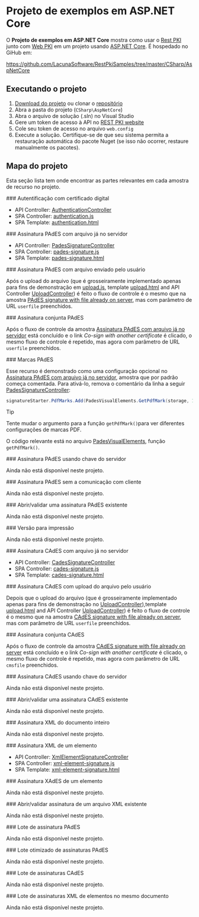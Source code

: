 ﻿# Projeto de exemplos em ASP.NET Core

O **Projeto de exemplos em ASP.NET Core** mostra como usar o [Rest PKI](../index.md) junto com [Web PKI](../../web-pki/index.md)
em um projeto usando [ASP.NET Core](https://docs.microsoft.com/en-us/aspnet/core/). É hospedado no GiHub em:

https://github.com/LacunaSoftware/RestPkiSamples/tree/master/CSharp/AspNetCore

## Executando o projeto

1. [Download do projeto](https://github.com/LacunaSoftware/RestPkiSamples/archive/master.zip) ou clonar o [repositório](https://github.com/LacunaSoftware/RestPkiSamples.git)
1. Abra a pasta do projeto (`CSharp\AspNetCore`)
1. Abra o arquivo de solução (.sln) no Visual Studio
1. Gere um token de acesso à API no [REST PKI website](https://pki.rest/)
1. Cole seu token de acesso no arquivo `web.config`
1. Execute a solução. Certifique-se de que seu sistema permita a restauração automática do pacote Nuget (se isso não ocorrer, restaure manualmente os pacotes).

## Mapa do projeto

Esta seção lista tem onde encontrar as partes relevantes em cada amostra de recurso no projeto.

<a name="auth" />
### Autentificação com certificado digital

* API Controller: [AuthenticationController](https://github.com/LacunaSoftware/RestPkiSamples/blob/master/CSharp/AspNetCore/CoreWebApp/Controllers/AuthenticationController.cs)
* SPA Controller: [authentication.js](https://github.com/LacunaSoftware/RestPkiSamples/blob/master/CSharp/AspNetCore/CoreWebApp/wwwroot/controllers/authentication.js)
* SPA Template: [authentication.html](https://github.com/LacunaSoftware/RestPkiSamples/blob/master/CSharp/AspNetCore/CoreWebApp/wwwroot/views/authentication.html)

<a name="pades" />
### Assinatura PAdES com arquivo já no servidor

* API Controller: [PadesSignatureController](https://github.com/LacunaSoftware/RestPkiSamples/blob/master/CSharp/AspNetCore/CoreWebApp/Controllers/PadesSignatureController.cs)
* SPA Controller: [pades-signature.js](https://github.com/LacunaSoftware/RestPkiSamples/blob/master/CSharp/AspNetCore/CoreWebApp/wwwroot/controllers/pades-signature.js)
* SPA Template: [pades-signature.html](https://github.com/LacunaSoftware/RestPkiSamples/blob/master/CSharp/AspNetCore/CoreWebApp/wwwroot/views/pades-signature.html)

<a name="pades-upload" />
### Assinatura PAdES com arquivo enviado pelo usuário

Após o upload do arquivo (que é grosseiramente implementado apenas para fins de demonstração em [upload.js](https://github.com/LacunaSoftware/RestPkiSamples/blob/master/CSharp/AspNetCore/CoreWebApp/wwwroot/controllers/upload.js),
template [upload.html](https://github.com/LacunaSoftware/RestPkiSamples/blob/master/CSharp/AspNetCore/CoreWebApp/wwwroot/views/upload.html) 
and API Controller [UploadController](https://github.com/LacunaSoftware/RestPkiSamples/blob/master/CSharp/AspNetCore/CoreWebApp/Controllers/UploadController.cs)) é feito o fluxo de controle é o mesmo que na amostra [PAdES signature with file already on server](#pades),
mas com parâmetro de URL `userfile` preenchidos.

<a name="pades-cosign" />
### Assinatura conjunta PAdES

Após o fluxo de controle da amostra [Assinatura PAdES com arquivo já no servidor](#pades) está concluído e o link *Co-sign with another certificate* é clicado, o mesmo fluxo de controle é 
repetido, mas agora com parâmetro de URL `userfile` preenchidos.

<a name="pdf-marks" />
### Marcas PAdES

Esse recurso é demonstrado como uma configuração opcional no  [Assinatura PAdES com arquivo já no servidor](#pades), amostra que por padrão começa comentada. Para ativá-lo, remova o 
comentário da linha a seguir [PadesSignatureController](https://github.com/LacunaSoftware/RestPkiSamples/blob/master/CSharp/AspNetCore/CoreWebApp/Controllers/PadesSignatureController.cs):

```cs
signatureStarter.PdfMarks.Add(PadesVisualElements.GetPdfMark(storage, 1));
```

> [!TIP]
> Tente mudar o argumento para a função `getPdfMark()`para ver diferentes configurações de marcas PDF.

O código relevante está no arquivo [PadesVisualElements](https://github.com/LacunaSoftware/RestPkiSamples/blob/master/CSharp/AspNetCore/CoreWebApp/Classes/PadesVisualElements.cs), 
função `getPdfMark()`.

<a name="pades-server" />
### Assinatura PAdES usando chave do servidor

Ainda não está disponível neste projeto.

<a name="pades-wo-client" />
### Assinatura PAdES sem a comunicação com cliente

Ainda não está disponível neste projeto.

<a name="open-pades" />
### Abrir/validar uma assinatura PAdES existente

Ainda não está disponível neste projeto.

<a name="print" />
### Versão para impressão

Ainda não está disponível neste projeto.

<a name="cades" />
### Assinatura CAdES com arquivo já no servidor

* API Controller: [CadesSignatureController](https://github.com/LacunaSoftware/RestPkiSamples/blob/master/CSharp/AspNetCore/CoreWebApp/Controllers/CadesSignatureController.cs)
* SPA Controller: [cades-signature.js](https://github.com/LacunaSoftware/RestPkiSamples/blob/master/CSharp/AspNetCore/CoreWebApp/wwwroot/controllers/cades-signature.js)
* SPA Template: [cades-signature.html](https://github.com/LacunaSoftware/RestPkiSamples/blob/master/CSharp/AspNetCore/CoreWebApp/wwwroot/views/cades-signature.html)

<a name="cades-upload" />
### Assinatura CAdES com upload do arquivo pelo usuário

Depois que o upload do arquivo (que é grosseiramente implementado apenas para fins de demonstração no [UploadController](https://github.com/LacunaSoftware/RestPkiSamples/blob/master/Java/sample-spring-mvc/src/main/java/sample/controller/UploadController.java)),template [upload.html](https://github.com/LacunaSoftware/RestPkiSamples/blob/master/CSharp/AspNetCore/CoreWebApp/wwwroot/views/upload.html)
and API Controller [UploadController](https://github.com/LacunaSoftware/RestPkiSamples/blob/master/CSharp/AspNetCore/CoreWebApp/Controllers/UploadController.cs)) é feito 
o fluxo de controle é o mesmo que na amostra [CAdES signature with file already on server](#cades), mas com parâmetro de URL `userfile` preenchidos.

<a name="cades-cosign" />
### Assinatura conjunta CAdES

Após o fluxo de controle da amostra [CAdES signature with file already on server](#cades) está concluído e o link *Co-sign with another certificate* é clicado, o mesmo fluxo de controle é 
repetido, mas agora com parâmetro de URL `cmsfile` preenchidos.

<a name="cades-server" />
### Assinatura CAdES usando chave do servidor

Ainda não está disponível neste projeto.

<a name="open-cades" />
### Abrir/validar uma assinatura CAdES existente

Ainda não está disponível neste projeto.

<a name="xml-full" />
### Assinatura XML do documento inteiro

Ainda não está disponível neste projeto.

<a name="xml-element" />
### Assinatura XML de um elemento

* API Controller: [XmlElementSignatureController](https://github.com/LacunaSoftware/RestPkiSamples/blob/master/CSharp/AspNetCore/CoreWebApp/Controllers/XmlElementSignatureController.cs)
* SPA Controller: [xml-element-signature.js](https://github.com/LacunaSoftware/RestPkiSamples/blob/master/CSharp/AspNetCore/CoreWebApp/wwwroot/controllers/xml-element-signature.js)
* SPA Template: [xml-element-signature.html](https://github.com/LacunaSoftware/RestPkiSamples/blob/master/CSharp/AspNetCore/CoreWebApp/wwwroot/views/xml-element-signature.html)

<a name="xades-element" />
### Assinatura XAdES de um elemento

Ainda não está disponível neste projeto.

<a name="open-xml" />
### Abrir/validar assinatura de um arquivo XML existente

Ainda não está disponível neste projeto.

<a name="batch" />
### Lote de assinatura PAdES 

Ainda não está disponível neste projeto.

<a name="batch-optimized" />
### Lote otimizado de assinaturas PAdES

Ainda não está disponível neste projeto.

<a name="batch-cades" />
### Lote de assinaturas CAdES

Ainda não está disponível neste projeto.

<a name="batch-xml-element" />
### Lote de assinaturas XML de elementos no mesmo documento

Ainda não está disponível neste projeto.